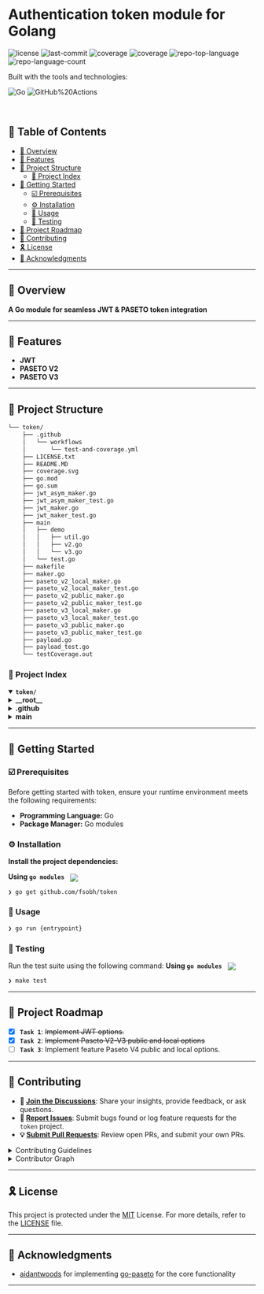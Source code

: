 <div align="left" style="position: relative;">

<h1>Authentication token module for Golang</h1>

<p align="left">
  <img src="https://img.shields.io/github/license/fsobh/token?style=plastic&logo=opensourceinitiative&logoColor=white&color=2691fb" alt="license">
  <img src="https://img.shields.io/github/last-commit/fsobh/token?style=plastic&logo=git&logoColor=white&color=2691fb" alt="last-commit">
  <img src="./coverage.svg" alt="coverage">
  <img src="./coverage.svg" alt="coverage">
  <img src="https://img.shields.io/github/languages/top/fsobh/token?style=plastic&color=2691fb" alt="repo-top-language">
  <img src="https://img.shields.io/github/languages/count/fsobh/token?style=plastic&color=2691fb" alt="repo-language-count">
</p>
<p align="left">Built with the tools and technologies:</p>
<p align="left">
  <img src="https://img.shields.io/badge/Go-00ADD8.svg?style=plastic&logo=Go&logoColor=white" alt="Go">
  <img src="https://img.shields.io/badge/GitHub%20Actions-2088FF.svg?style=plastic&logo=GitHub-Actions&logoColor=white" alt="GitHub%20Actions">
</p>
</div>
<br clear="right">

## 🔗 Table of Contents

- [📍 Overview](#-overview)
- [👾 Features](#-features)
- [📁 Project Structure](#-project-structure)
    - [📂 Project Index](#-project-index)
- [🚀 Getting Started](#-getting-started)
    - [☑️ Prerequisites](#-prerequisites)
    - [⚙️ Installation](#-installation)
    - [🤖 Usage](#🤖-usage)
    - [🧪 Testing](#🧪-testing)
- [📌 Project Roadmap](#-project-roadmap)
- [🔰 Contributing](#-contributing)
- [🎗 License](#-license)
- [🙌 Acknowledgments](#-acknowledgments)

---

## 📍 Overview

**A Go module for seamless JWT & PASETO token integration**

---

## 👾 Features

- **JWT**
- **PASETO V2**
- **PASETO V3**
---

## 📁 Project Structure

```sh
└── token/
    ├── .github
    │   └── workflows
    │       └── test-and-coverage.yml
    ├── LICENSE.txt
    ├── README.MD
    ├── coverage.svg
    ├── go.mod
    ├── go.sum
    ├── jwt_asym_maker.go
    ├── jwt_asym_maker_test.go
    ├── jwt_maker.go
    ├── jwt_maker_test.go
    ├── main
    │   ├── demo
    │   │   ├── util.go
    │   │   ├── v2.go
    │   │   └── v3.go
    │   └── test.go
    ├── makefile
    ├── maker.go
    ├── paseto_v2_local_maker.go
    ├── paseto_v2_local_maker_test.go
    ├── paseto_v2_public_maker.go
    ├── paseto_v2_public_maker_test.go
    ├── paseto_v3_local_maker.go
    ├── paseto_v3_local_maker_test.go
    ├── paseto_v3_public_maker.go
    ├── paseto_v3_public_maker_test.go
    ├── payload.go
    ├── payload_test.go
    └── testCoverage.out
```


### 📂 Project Index
<details open>
  <summary><b><code>token/</code></b></summary>
  <details> <!-- __root__ Submodule -->
    <summary><b>__root__</b></summary>
    <blockquote>
      <table>
      <tr>
        <td><b><a href='https://github.com/fsobh/token/blob/master/LICENSE.txt'>LICENSE.txt</a></b></td>
        <td><code>❯ License file</code></td>
      </tr>
      <tr>
        <td><b><a href='https://github.com/fsobh/token/blob/master/jwt_maker.go'>jwt_maker.go</a></b></td>
        <td><code>❯ Token maker for Symmetric JWT tokens</code></td>
      </tr>
      <tr>
        <td><b><a href='https://github.com/fsobh/token/blob/master/maker.go'>maker.go</a></b></td>
        <td><code>❯ Token maker interface</code></td>
      </tr>
      <tr>
        <td><b><a href='https://github.com/fsobh/token/blob/master/paseto_v3_local_maker_test.go'>paseto_v3_local_maker_test.go</a></b></td>
        <td><code>❯ Test file</code></td>
      </tr>
      <tr>
        <td><b><a href='https://github.com/fsobh/token/blob/master/jwt_asym_maker_test.go'>jwt_asym_maker_test.go</a></b></td>
        <td><code>❯ Test file</code></td>
      </tr>
      <tr>
        <td><b><a href='https://github.com/fsobh/token/blob/master/makefile'>makefile</a></b></td>
        <td><code>❯ make file for tests</code></td>
      </tr>
      <tr>
        <td><b><a href='https://github.com/fsobh/token/blob/master/paseto_v2_public_maker.go'>paseto_v2_public_maker.go</a></b></td>
        <td><code>❯ Token maker for Paseto V2 Public tokens (Asymmetrical)</code></td>
      </tr>
      <tr>
        <td><b><a href='https://github.com/fsobh/token/blob/master/go.mod'>go.mod</a></b></td>
        <td><code>❯ go mod file</code></td>
      </tr>
      <tr>
        <td><b><a href='https://github.com/fsobh/token/blob/master/jwt_maker_test.go'>jwt_maker_test.go</a></b></td>
        <td><code>❯ Test file</code></td>
      </tr>
      <tr>
        <td><b><a href='https://github.com/fsobh/token/blob/master/go.sum'>go.sum</a></b></td>
        <td><code>❯ go sum</code></td>
      </tr>
      <tr>
        <td><b><a href='https://github.com/fsobh/token/blob/master/paseto_v2_public_maker_test.go'>paseto_v2_public_maker_test.go</a></b></td>
        <td><code>❯ Test file</code></td>
      </tr>
      <tr>
        <td><b><a href='https://github.com/fsobh/token/blob/master/paseto_v2_local_maker.go'>paseto_v2_local_maker.go</a></b></td>
        <td><code>❯ Token maker for Paseto V2 Local tokens (Symmetrical)</code></td>
      </tr>
      <tr>
        <td><b><a href='https://github.com/fsobh/token/blob/master/paseto_v3_local_maker.go'>paseto_v3_local_maker.go</a></b></td>
        <td><code>❯ Token maker for Paseto V3 Local tokens (Symmetrical)</code></td>
      </tr>
      <tr>
        <td><b><a href='https://github.com/fsobh/token/blob/master/payload.go'>payload.go</a></b></td>
        <td><code>❯ Predefined payload with username and token id fields </code></td>
      </tr>
      <tr>
        <td><b><a href='https://github.com/fsobh/token/blob/master/testCoverage.out'>testCoverage.out</a></b></td>
        <td><code>❯ Test coverage results</code></td>
      </tr>
      <tr>
        <td><b><a href='https://github.com/fsobh/token/blob/master/jwt_asym_maker.go'>jwt_asym_maker.go</a></b></td>
        <td><code>❯ Token maker for Asymmetric JWT tokens</code></td>
      </tr>
      <tr>
        <td><b><a href='https://github.com/fsobh/token/blob/master/payload_test.go'>payload_test.go</a></b></td>
        <td><code>❯ Test file</code></td>
      </tr>
      <tr>
        <td><b><a href='https://github.com/fsobh/token/blob/master/paseto_v2_local_maker_test.go'>paseto_v2_local_maker_test.go</a></b></td>
        <td><code>❯ Test file</code></td>
      </tr>
      <tr>
        <td><b><a href='https://github.com/fsobh/token/blob/master/paseto_v3_public_maker_test.go'>paseto_v3_public_maker_test.go</a></b></td>
        <td><code>❯ Test file</code></td>
      </tr>
      <tr>
        <td><b><a href='https://github.com/fsobh/token/blob/master/paseto_v3_public_maker.go'>paseto_v3_public_maker.go</a></b></td>
        <td><code>❯ Token maker for Paseto V3 Public tokens (Asymmetrical)</code></td>
      </tr>
      <tr>
        <td><b><a href='https://github.com/fsobh/token/blob/master/README.MD'>README.MD</a></b></td>
        <td><code>❯ Documentation</code></td>
      </tr>
      </table>
    </blockquote>
  </details>
  <details> <!-- .github Submodule -->
    <summary><b>.github</b></summary>
    <blockquote>
      <details>
        <summary><b>workflows</b></summary>
        <blockquote>
          <table>
          <tr>
            <td><b><a href='https://github.com/fsobh/token/blob/master/.github/workflows/test-and-coverage.yml'>test-and-coverage.yml</a></b></td>
            <td><code>❯ Work flow to run unit tests (on push) and update readme with test coverage badge</code></td>
          </tr>
          </table>
        </blockquote>
      </details>
    </blockquote>
  </details>
  <details> <!-- main Submodule -->
    <summary><b>main</b></summary>
    <blockquote>
      <table>
      <tr>
        <td><b><a href='https://github.com/fsobh/token/blob/master/main/test.go'>test.go</a></b></td>
        <td><code>❯ Playground file for development</code></td>
      </tr>
      </table>
      <details>
        <summary><b>demo</b></summary>
        <blockquote>
          <table>
          <tr>
            <td><b><a href='https://github.com/fsobh/token/blob/master/main/demo/util.go'>util.go</a></b></td>
            <td><code>❯ Playground file for development</code></td>
          </tr>
          <tr>
            <td><b><a href='https://github.com/fsobh/token/blob/master/main/demo/v3.go'>v3.go</a></b></td>
            <td><code>❯ Playground file for development</code></td>
          </tr>
          <tr>
            <td><b><a href='https://github.com/fsobh/token/blob/master/main/demo/v2.go'>v2.go</a></b></td>
            <td><code>❯ Playground file for development</code></td>
          </tr>
          </table>
        </blockquote>
      </details>
    </blockquote>
  </details>
</details>

---
## 🚀 Getting Started

### ☑️ Prerequisites

Before getting started with token, ensure your runtime environment meets the following requirements:

- **Programming Language:** Go
- **Package Manager:** Go modules


### ⚙️ Installation


**Install the project dependencies:**


**Using `go modules`** &nbsp; [<img align="center" src="https://img.shields.io/badge/Go-00ADD8.svg?style={badge_style}&logo=go&logoColor=white" />](https://golang.org/)

```sh
❯ go get github.com/fsobh/token
```




### 🤖 Usage

```sh
❯ go run {entrypoint}
```


### 🧪 Testing
Run the test suite using the following command:
**Using `go modules`** &nbsp; [<img align="center" src="https://img.shields.io/badge/Go-00ADD8.svg?style={badge_style}&logo=go&logoColor=white" />](https://golang.org/)

```sh
❯ make test
```


---
## 📌 Project Roadmap

- [X] **`Task 1`**: <strike>Implement JWT options.</strike>
- [X] **`Task 2`**: <strike>Implement Paseto V2-V3 public and local options</strike>
- [ ] **`Task 3`**: Implement feature Paseto V4 public and local options.

---

## 🔰 Contributing

- **💬 [Join the Discussions](https://github.com/fsobh/token/discussions)**: Share your insights, provide feedback, or ask questions.
- **🐛 [Report Issues](https://github.com/fsobh/token/issues)**: Submit bugs found or log feature requests for the `token` project.
- **💡 [Submit Pull Requests](https://github.com/fsobh/token/blob/main/CONTRIBUTING.md)**: Review open PRs, and submit your own PRs.

<details closed>
<summary>Contributing Guidelines</summary>

1. **Fork the Repository**: Start by forking the project repository to your github account.
2. **Clone Locally**: Clone the forked repository to your local machine using a git client.
   ```sh
   git clone https://github.com/fsobh/token
   ```
3. **Create a New Branch**: Always work on a new branch, giving it a descriptive name.
   ```sh
   git checkout -b new-feature-x
   ```
4. **Make Your Changes**: Develop and test your changes locally.
5. **Commit Your Changes**: Commit with a clear message describing your updates.
   ```sh
   git commit -m 'Implemented new feature x.'
   ```
6. **Push to github**: Push the changes to your forked repository.
   ```sh
   git push origin new-feature-x
   ```
7. **Submit a Pull Request**: Create a PR against the original project repository. Clearly describe the changes and their motivations.
8. **Review**: Once your PR is reviewed and approved, it will be merged into the main branch. Congratulations on your contribution!
</details>

<details closed>
<summary>Contributor Graph</summary>
<br>
<p align="left">
   <a href="https://github.com{/fsobh/token/}graphs/contributors">
      <img src="https://contrib.rocks/image?repo=fsobh/token">
   </a>
</p>
</details>

---

## 🎗 License

This project is protected under the [MIT](https://choosealicense.com/licenses/mit/) License. For more details, refer to the [LICENSE](./LICENSE.txt) file.

---

## 🙌 Acknowledgments

- [aidantwoods](https://github.com/aidantwoods) for implementing [go-paseto](https://github.com/aidantwoods/go-paseto) for the core functionality

---